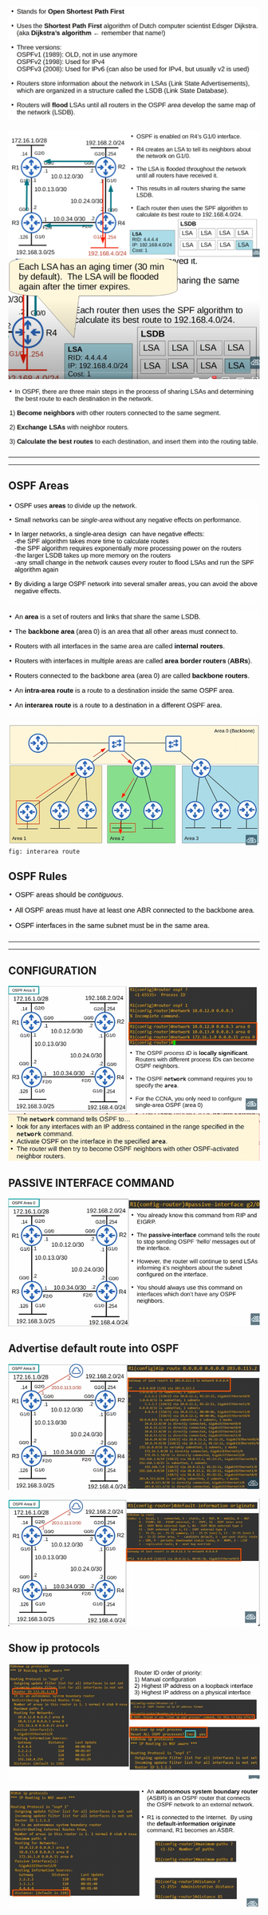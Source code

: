 

![](images/Pasted%20image%2020231031162211.png)

![](images/Pasted%20image%2020231031162438.png)
![](images/Pasted%20image%2020231031162452.png)



![](images/Pasted%20image%2020231031162531.png)


---
----


## OSPF Areas




![](images/Pasted%20image%2020231031163045.png)


![](images/Pasted%20image%2020231031163330.png)

![](images/Pasted%20image%2020231031163344.png)
`fig: interarea route`



## OSPF Rules

![](images/Pasted%20image%2020231031163616.png)



----
-----

## CONFIGURATION



![](images/Pasted%20image%2020231031164216.png)
![](images/Pasted%20image%2020231031164140.png)


## PASSIVE INTERFACE COMMAND


![](images/Pasted%20image%2020231031164337.png)


## Advertise default route into OSPF


![](images/Pasted%20image%2020231031164457.png)

![](images/Pasted%20image%2020231031164634.png)

## Show ip protocols

![](images/Pasted%20image%2020231031165004.png)

![](images/Pasted%20image%2020231031165228.png)

